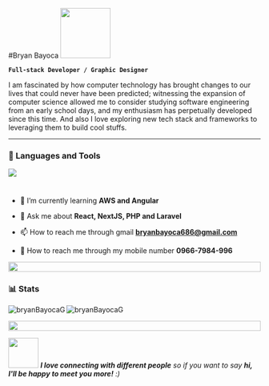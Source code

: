 #Bryan Bayoca  <img src="https://media1.giphy.com/media/v1.Y2lkPTc5MGI3NjExdWZjd2FmM204YXM2bWh3Z29yYnJlMmVjeHo0aXR0ZHphMWFua3U1diZlcD12MV9pbnRlcm5hbF9naWZfYnlfaWQmY3Q9cw/OkoScrMcY324r1j1HZ/giphy.gif" height="100" width="100"/>

**`Full-stack Developer / Graphic Designer`**

I am fascinated by how computer technology has brought changes to our lives that could never have been predicted; witnessing the expansion of computer science allowed me to consider studying software engineering from an early school days, and my enthusiasm has perpetually developed since this time. And also I love exploring new tech stack and frameworks to leveraging them to build cool stuffs.

---

### 🧰 Languages and Tools

<img src="https://skillicons.dev/icons?i=php,js,react,typescript,nextjs,redux,laravel,tailwind,bootstrap,express,mysql,mongodb,github,vscode,postman,ps,ai" />

#

- 🌱 I’m currently learning **AWS and Angular**

- 💬 Ask me about **React, NextJS, PHP and Laravel**

- 📫 How to reach me through gmail **bryanbayoca686@gmail.com**

- 📱 How to reach me through my mobile number **0966-7984-996**

<img src="https://i.imgur.com/dBaSKWF.gif" height="20" width="100%">

### 📊 Stats

<p><img align="left" src="https://github-readme-stats.vercel.app/api?username=bryanBayocaG&show_icons=true&theme=dark" alt="bryanBayocaG" /></p>
<p><img align="center" src="https://github-readme-stats.vercel.app/api/top-langs?username=bryanbayocaG&show_icons=true&locale=en&layout=compact" alt="bryanBayocaG" /></p>

<img src="https://i.imgur.com/dBaSKWF.gif" height="20" width="100%">

<img src="https://media.giphy.com/media/LnQjpWaON8nhr21vNW/giphy.gif" width="60"> <em><b>I love connecting with different people</b> so if you want to say <b>hi, I'll be happy to meet you more!</b> :)</em>

